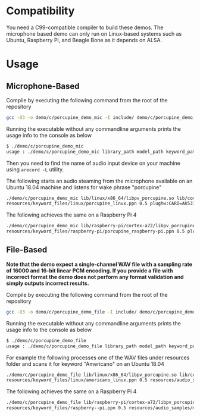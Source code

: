 # Compatibility

You need a C99-compatible compiler to build these demos. The microphone based demo can only run on Linux-based systems
such as Ubuntu, Raspberry Pi, and Beagle Bone as it depends on ALSA.

# Usage

## Microphone-Based

Compile by executing the following command from the root of the repository

```bash
gcc -O3 -o demo/c/porcupine_demo_mic -I include/ demo/c/porcupine_demo_mic.c -ldl -lasound
```

Running the executable without any commandline arguments prints the usage info to the console as below

```bash
$ ./demo/c/porcupine_demo_mic 
usage : ./demo/c/porcupine_demo_mic library_path model_path keyword_path sensitivity input_audio_device
```

Then you need to find the name of audio input device on your machine using `arecord -L` utility.

The following starts an audio steaming from the microphone available on an Ubuntu 18.04 machine and listens for wake phrase
"porcupine"

```bash
./demo/c/porcupine_demo_mic lib/linux/x86_64/libpv_porcupine.so lib/common/porcupine_params.pv \
resources/keyword_files/linux/porcupine_linux.ppn 0.5 plughw:CARD=AK5371
```

The following achieves the same on a Raspberry Pi 4

```bash
./demo/c/porcupine_demo_mic lib/raspberry-pi/cortex-a72/libpv_porcupine.so lib/common/porcupine_params.pv \
resources/keyword_files/raspberry-pi/porcupine_raspberry-pi.ppn 0.5 plughw:CARD=AK5371
```

## File-Based

**Note that the demo expect a single-channel WAV file with a sampling rate of 16000 and 16-bit linear PCM encoding. If you
provide a file with incorrect format the demo does not perform any format validation and simply outputs incorrect results.**

Compile by executing the following command from the root of the repository

```bash
gcc -O3 -o demo/c/porcupine_demo_file -I include/ demo/c/porcupine_demo_file.c -ldl
```

Running the executable without any commandline arguments prints the usage info to the console as below

```bash
$ ./demo/c/porcupine_demo_file
usage : ./demo/c/porcupine_demo_file library_path model_path keyword_path sensitivity wav_path
```

For example the following processes one of the WAV files under resources folder and scans it for keyword "Americano" on 
an Ubuntu 18.04

```bash
./demo/c/porcupine_demo_file lib/linux/x86_64/libpv_porcupine.so lib/common/porcupine_params.pv \
resources/keyword_files/linux/americano_linux.ppn 0.5 resources/audio_samples/multiple_keywords.wav 
```

The following achieves the same on a Raspberry Pi 4

```bash
./demo/c/porcupine_demo_file lib/raspberry-pi/cortex-a72/libpv_porcupine.so lib/common/porcupine_params.pv \
resources/keyword_files/raspberry--pi.ppn 0.5 resources/audio_samples/multiple_keywords.wav
```
